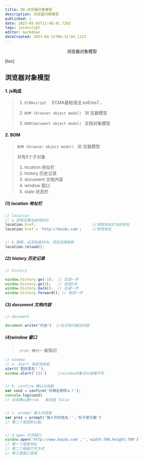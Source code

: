 ```yaml
---
title: 08.浏览器对象模型
description: 浏览器对象模型
published: 1
date: 2023-05-05T11:48:41.728Z
tags: javascript
editor: markdown
dateCreated: 2023-04-22T06:32:04.113Z
---
```


<center>浏览器对象模型</center>

[toc]

## 浏览器对象模型



#### 1. js构成

> 1. `ECMAscript  `    ECMA基础语法     es6/es7...
>
> 2. `BOM (browser object model) `  浏 览器模型
> 3. `DOM(document object model) ` 文档对象模型



#### 2. BOM

> `BOM (browser object model) `  浏 览器模型

> 共有5个子对象
>
> 1. location  地址栏
> 2. history    历史记录
> 3. document  文档内容
> 4. window   窗口
> 5. state  状态栏



#####  (1) location 地址栏

```js
// location 
// a.获取设置当前地址栏
location.href;    						//获取地址栏当前地址
location.href = 'http://baidu.com';   	//修改地址


// b.刷新，必须加条件内，否则无限刷新
location.reload();

```



##### (2) history 历史记录

```js
// history

window.history.go(-1);  // 后退一步
window.history.go(3);  	// 前进3步
window.history.back();  // 后退一步
window.history.forward(); // 前进一步

```



##### (3) document 文档内容

```js
// document 

document.write("内容")  //在文档内输出内容

```



##### (4)window 窗口

> ` /r/n：换行`-- 新知识

```js
// window    
// a. alert 系统消息框
alert('警告警告！'); 
window.alert('111')     //window对象可以省略不写


// b. confirm 确认对话框
var con2 = confirm('你确定删除么？');
console.log(con2)
// 点击确认是true   取消是 false


// c. prompt 输入内容框
var pro1 = prompt('输入你的姓名：','彭于晏分晏')
// 第二个值是默认值。


// d.open 打开窗口
window.open('http://www.baidu.com','','width:700,height:700')
// 第一个值是地址
// 第二个值是打开方式
// 第三值窗口宽高

```

